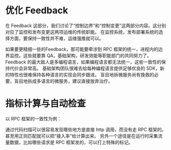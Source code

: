 # 优化 Feedback

在 Feedback 这部分，我们讨论了“控制边界”和“控制变更”这两部分内容。这分别对应了监控和发布变更这两项运维的传统职能。
在监控系统，发布部署系统的选择方面，要保持一致性并不难，运维强推就可以。

如果要更精细一些的Feedback，那可能要牵涉到 RPC 框架的统一，进程内的边界监控。这些就要靠 QA，基础架构，研发效能等职能部门的共同努力了。
Feedback 的最大敌人是多编程语言，如果编程语言都无法统一，这些一致性的保持代价会非常高。
基础架构团队很难去给每种编程语言提供足够优良的 SDK，新的特性也很难保持各种语言的实现会同步跟进。
盲目地拆微服务尚有挽救的必要，盲目地拆成多语言的微服务，建议直接放弃治疗。

# 指标计算与自动检查

以 RPC 框架的一致性为例：

通过代码扫描可以很容易发现哪些地方是直接 http 调用，而没有走 RPC 框架的。
甚至用正则匹配就可以把“接入率”给计算出来。
另外一个途径是在运行时采集流量数据，比如哪些请求是 RPC 框架发的，可以打上特殊的标记。